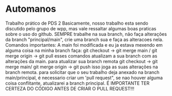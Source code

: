 # Automanos
Trabalho prático de PDS 2
Basicamente, nosso trabalho esta sendo discutido pelo grupo de wpp, mas vale ressaltar algumas boas praticas sobre o uso do github.
SEMPRE trabalhe na sua branch, não faça alterações da branch "principal/main", crie uma branch sua e faça as alteracoes nela.
Comandos importantes: 
A main foi modificada e eu ja estava mexendo em alguma coisa na minha branch faça:    git checkout -> git merge main / git merge origin -> git pull 
esses comandos atualizam a sua branch com as alterações da main. 
para atualizar sua branch remota  git checkout -> git merge main/ git merge origin -> git push
isso joga as suas alterações na branch remota.
para solicitar que o seu trabalho deja anexado na branch main/principal, é necessario criar um 'pull request", se nao houver alguma coisa conflitante, atualizarei a branch principal.
É IMPORTANTE TER CERTEZA DO CÓDIGO ANTES DE CRIAR O PULL REQUEST!!!
